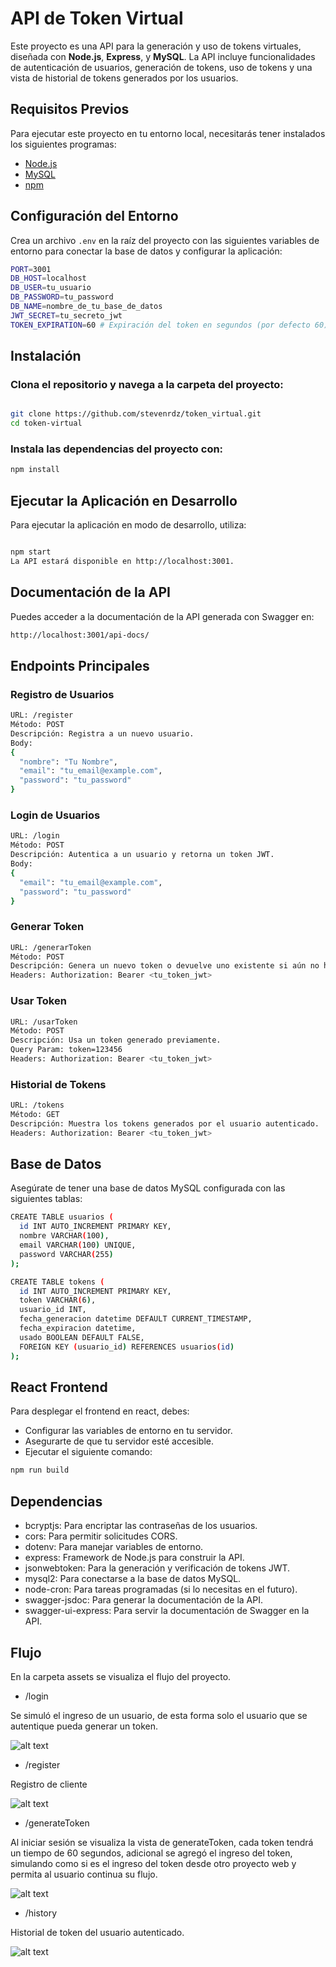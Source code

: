 # API de Token Virtual

Este proyecto es una API para la generación y uso de tokens virtuales, diseñada con **Node.js**, **Express**, y **MySQL**. La API incluye funcionalidades de autenticación de usuarios, generación de tokens, uso de tokens y una vista de historial de tokens generados por los usuarios.

## Requisitos Previos

Para ejecutar este proyecto en tu entorno local, necesitarás tener instalados los siguientes programas:

- [Node.js](https://nodejs.org/)
- [MySQL](https://www.mysql.com/)
- [npm](https://www.npmjs.com/)

## Configuración del Entorno

Crea un archivo `.env` en la raíz del proyecto con las siguientes variables de entorno para conectar la base de datos y configurar la aplicación:

```bash
PORT=3001
DB_HOST=localhost
DB_USER=tu_usuario
DB_PASSWORD=tu_password
DB_NAME=nombre_de_tu_base_de_datos
JWT_SECRET=tu_secreto_jwt
TOKEN_EXPIRATION=60 # Expiración del token en segundos (por defecto 60)
```

## Instalación

### Clona el repositorio y navega a la carpeta del proyecto:

```bash

git clone https://github.com/stevenrdz/token_virtual.git
cd token-virtual
```

### Instala las dependencias del proyecto con:
```bash
npm install
```

## Ejecutar la Aplicación en Desarrollo

Para ejecutar la aplicación en modo de desarrollo, utiliza:

```bash

npm start
La API estará disponible en http://localhost:3001.
```

## Documentación de la API
Puedes acceder a la documentación de la API generada con Swagger en:

```bash
http://localhost:3001/api-docs/
```

## Endpoints Principales

### Registro de Usuarios
```bash
URL: /register
Método: POST
Descripción: Registra a un nuevo usuario.
Body:
{
  "nombre": "Tu Nombre",
  "email": "tu_email@example.com",
  "password": "tu_password"
}
```

### Login de Usuarios
```bash
URL: /login
Método: POST
Descripción: Autentica a un usuario y retorna un token JWT.
Body:
{
  "email": "tu_email@example.com",
  "password": "tu_password"
}
```

### Generar Token
```bash
URL: /generarToken
Método: POST
Descripción: Genera un nuevo token o devuelve uno existente si aún no ha expirado.
Headers: Authorization: Bearer <tu_token_jwt>
```

### Usar Token
```bash
URL: /usarToken
Método: POST
Descripción: Usa un token generado previamente.
Query Param: token=123456
Headers: Authorization: Bearer <tu_token_jwt>
```

### Historial de Tokens
```bash
URL: /tokens
Método: GET
Descripción: Muestra los tokens generados por el usuario autenticado.
Headers: Authorization: Bearer <tu_token_jwt>
```

## Base de Datos

Asegúrate de tener una base de datos MySQL configurada con las siguientes tablas:

```bash
CREATE TABLE usuarios (
  id INT AUTO_INCREMENT PRIMARY KEY,
  nombre VARCHAR(100),
  email VARCHAR(100) UNIQUE,
  password VARCHAR(255)
);

CREATE TABLE tokens (
  id INT AUTO_INCREMENT PRIMARY KEY,
  token VARCHAR(6),
  usuario_id INT,
  fecha_generacion datetime DEFAULT CURRENT_TIMESTAMP,
  fecha_expiracion datetime,
  usado BOOLEAN DEFAULT FALSE,
  FOREIGN KEY (usuario_id) REFERENCES usuarios(id)
);
```

## React Frontend

Para desplegar el frontend en react, debes:

* Configurar las variables de entorno en tu servidor.
* Asegurarte de que tu servidor esté accesible.
* Ejecutar el siguiente comando:

```bash
npm run build
```
## Dependencias

* bcryptjs: Para encriptar las contraseñas de los usuarios.
* cors: Para permitir solicitudes CORS.
* dotenv: Para manejar variables de entorno.
* express: Framework de Node.js para construir la API.
* jsonwebtoken: Para la generación y verificación de tokens JWT.
* mysql2: Para conectarse a la base de datos MySQL.
* node-cron: Para tareas programadas (si lo necesitas en el futuro).
* swagger-jsdoc: Para generar la documentación de la API.
* swagger-ui-express: Para servir la documentación de Swagger en la API.

## Flujo

En la carpeta assets se visualiza el flujo del proyecto.

* /login

Se simuló el ingreso de un usuario, de esta forma solo el usuario que se autentique pueda generar un token.

![alt text](https://raw.githubusercontent.com/stevenrdz/token_virtual/refs/heads/main/assets/login.png)
  
* /register

Registro de cliente

![alt text](https://raw.githubusercontent.com/stevenrdz/token_virtual/refs/heads/main/assets/register.png)

* /generateToken

Al iniciar sesión se visualiza la vista de generateToken, cada token tendrá un tiempo de 60 segundos, adicional se agregó el ingreso del token, simulando como si es el ingreso del token desde otro proyecto web y permita al usuario continua su flujo.

![alt text](https://raw.githubusercontent.com/stevenrdz/token_virtual/refs/heads/main/assets/generarToken.png)

* /history
  
Historial de token del usuario autenticado.

![alt text](https://raw.githubusercontent.com/stevenrdz/token_virtual/refs/heads/main/assets/history.png)
